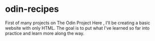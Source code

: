 # odin-recipes
First of many projects on The Odin Project
Here , I'll be creating a basic website with only HTML. The goal is to put what I've learned so far into practice and learn more along the way.
